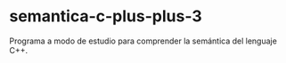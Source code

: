 # semantica-c-plus-plus-3
 Programa a modo de estudio para comprender la semántica del lenguaje C++.
